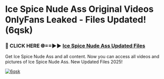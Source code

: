 # Ice Spice Nude Ass Original Videos 0nlyFans Leaked - Files Updated! (6qsk)

<h3>🔴 CLICK HERE 🌐==►► <a href="https://tinyurl.com/52m3yx9h" rel="nofollow">Ice Spice Nude Ass Updated Files</a></h3>

Get Ice Spice Nude Ass and all content. Now you can access all videos and pictures of Ice Spice Nude Ass. New Updated Files 2025!

[![6qsk](https://i.imgur.com/TnHtlc8.gif)](https://tinyurl.com/52m3yx9h)
